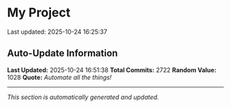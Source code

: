 # My Project


Last updated: 2025-10-24 16:25:37









































































































































































































































































































































































































































































































































































































































































































































































































































































































































































































































































































































































































































































































































































































































































































































































































































































































































































































































































































































































































































































































































































































































































































































































































































































































































































































































































































































































































































































































































































































































































































































































































































## Auto-Update Information

**Last Updated:** 2025-10-24 16:51:38
**Total Commits:** 2722
**Random Value:** 1028
**Quote:** _Automate all the things!_

---
_This section is automatically generated and updated._